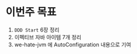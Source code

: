 # 이번주 목표   
1. `DDD Start` 6장 정리     
2. 이펙티브 자바 아이템 7개 정리    
3. we-hate-jvm 에 AutoConfiguration 내용으로 기여       
 
